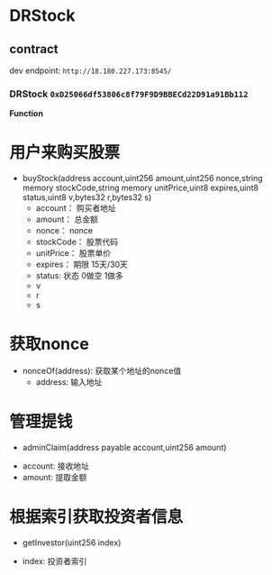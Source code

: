 # DRStock

## contract

dev endpoint: `http://18.180.227.173:8545/`

### DRStock `0xD25066df53806c8f79F9D9BBECd22D91a91Bb112`

**Function**
        
# 用户来购买股票
- buyStock(address account,uint256 amount,uint256 nonce,string memory stockCode,string memory unitPrice,uint8 expires,uint8 status,uint8 v,bytes32 r,bytes32 s)
    * account：   购买者地址
    * amount：    总金额
    * nonce：     nonce
    * stockCode： 股票代码
    * unitPrice： 股票单价
    * expires：   期限 15天/30天
    * status:     状态 0做空 1做多
    * v
    * r
    * s
# 获取nonce
- nonceOf(address): 获取某个地址的nonce值
    * address: 输入地址


# 管理提钱
- adminClaim(address payable account,uint256 amount)          
 * account:  接收地址
 * amount:  提取金额
                            
                            
# 根据索引获取投资者信息
- getInvestor(uint256 index)   
* index: 投资者索引
